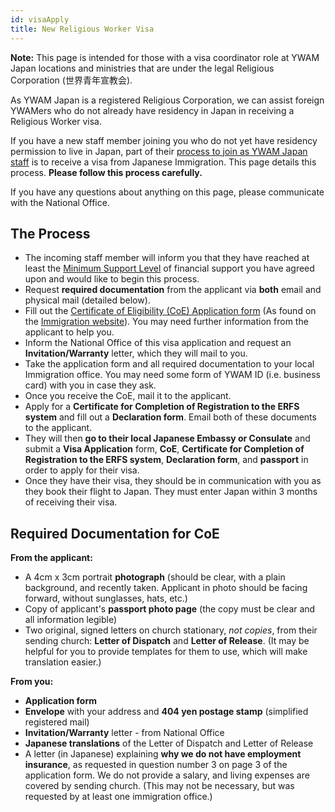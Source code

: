 ```yaml
---
id: visaApply
title: New Religious Worker Visa
---
```


**Note:** This page is intended for those with a visa coordinator role at YWAM Japan locations and ministries that are under the legal Religious Corporation (世界青年宣教会).

As YWAM Japan is a registered Religious Corporation, we can assist foreign YWAMers who do not already have residency in Japan in receiving a Religious Worker visa.

If you have a new staff member joining you who do not yet have residency permission to live in Japan, part of their [process to join as YWAM Japan staff](../community/join/join.md) is to receive a visa from Japanese Immigration. This page details this process. **Please follow this process carefully.**

If you have any questions about anything on this page, please communicate with the National Office.

## The Process

- The incoming staff member will inform you that they have reached at least the [Minimum Support Level](../community/join/finances.md) of financial support you have agreed upon and would like to begin this process.
- Request **required documentation** from the applicant via **both** email and physical mail (detailed below).
- Fill out the [Certificate of Eligibility (CoE) Application form](https://www.moj.go.jp/isa/content/930004037.pdf) (As found on the [Immigration website](https://www.isa.go.jp/en/applications/procedures/16-1.html)). You may need further information from the applicant to help you.
- Inform the National Office of this visa application and request an **Invitation/Warranty** letter, which they will mail to you.
- Take the application form and all required documentation to your local Immigration office. You may need some form of YWAM ID (i.e. business card) with you in case they ask.
- Once you receive the CoE, mail it to the applicant.
- Apply for a **Certificate for Completion of Registration to the ERFS system** and fill out a **Declaration form**. Email both of these documents to the applicant.
- They will then **go to their local Japanese Embassy or Consulate** and submit a **Visa Application** form, **CoE**, **Certificate for Completion of Registration to the ERFS system**, **Declaration form**, and **passport** in order to apply for their visa.
- Once they have their visa, they should be in communication with you as they book their flight to Japan. They must enter Japan within 3 months of receiving their visa.

## Required Documentation for CoE

**From the applicant:**

- A 4cm x 3cm portrait **photograph** (should be clear, with a plain background, and recently taken. Applicant in photo should be facing forward, without sunglasses, hats, etc.)
- Copy of applicant's **passport photo page** (the copy must be clear and all information legible)
- Two original, signed letters on church stationary, *not copies*, from their sending church: **Letter of Dispatch** and **Letter of Release**. (It may be helpful for you to provide templates for them to use, which will make translation easier.)

**From you:**

- **Application form**
- **Envelope** with your address and **404 yen postage stamp** (simplified registered mail)
- **Invitation/Warranty** letter - from National Office
- **Japanese translations** of the Letter of Dispatch and Letter of Release
- A letter (in Japanese) explaining **why we do not have employment insurance**, as requested in question number 3 on page 3 of the application form. We do not provide a salary, and living expenses are covered by sending church. (This may not be necessary, but was requested by at least one immigration office.)
